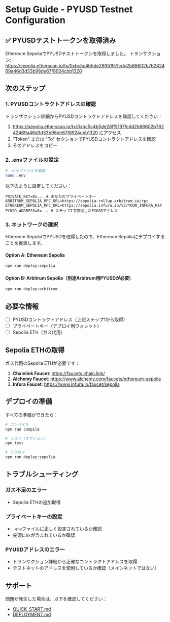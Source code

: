 # Setup Guide - PYUSD Testnet Configuration

## ✅ PYUSDテストトークンを取得済み

Ethereum SepoliaでPYUSDテストトークンを取得しました。
トランザクション: https://sepolia.etherscan.io/tx/0xbc5c4b5de28ff5197fcdd2b88602b76242469a46d3d33b98de67f8924cbb1320

## 次のステップ

### 1. PYUSDコントラクトアドレスの確認

トランザクション詳細からPYUSDコントラクトアドレスを確認してください：

1. https://sepolia.etherscan.io/tx/0xbc5c4b5de28ff5197fcdd2b88602b76242469a46d3d33b98de67f8924cbb1320 にアクセス
2. "Token" または "To" セクションでPYUSDコントラクトアドレスを確認
3. そのアドレスをコピー

### 2. .envファイルの設定

```bash
# .envファイルを編集
nano .env
```

以下のように設定してください：

```env
PRIVATE_KEY=0x... # あなたのプライベートキー
ARBITRUM_SEPOLIA_RPC_URL=https://sepolia-rollup.arbitrum.io/rpc
ETHEREUM_SEPOLIA_RPC_URL=https://sepolia.infura.io/v3/YOUR_INFURA_KEY
PYUSD_ADDRESS=0x... # ステップ1で取得したPYUSDアドレス
```

### 3. ネットワークの選択

Ethereum SepoliaでPYUSDを取得したので、Ethereum Sepoliaにデプロイすることを推奨します。

#### Option A: Ethereum Sepolia

```bash
npm run deploy:sepolia
```

#### Option B: Arbitrum Sepolia（別途Arbitrum用PYUSDが必要）

```bash
npm run deploy:arbitrum
```

## 必要な情報

- [ ] PYUSDコントラクトアドレス（上記ステップ1から取得）
- [ ] プライベートキー（デプロイ用ウォレット）
- [ ] Sepolia ETH（ガス代用）

## Sepolia ETHの取得

ガス代用のSepolia ETHが必要です：

1. **Chainlink Faucet**: https://faucets.chain.link/
2. **Alchemy Faucet**: https://www.alchemy.com/faucets/ethereum-sepolia
3. **Infura Faucet**: https://www.infura.io/faucet/sepolia

## デプロイの準備

すべての準備ができたら：

```bash
# コンパイル
npm run compile

# テスト（オプション）
npm test

# デプロイ
npm run deploy:sepolia
```

## トラブルシューティング

### ガス不足のエラー
- Sepolia ETHの追加取得

### プライベートキーの設定
- `.env`ファイルに正しく設定されているか確認
- 先頭に`0x`が含まれているか確認

### PYUSDアドレスのエラー
- トランザクション詳細から正確なコントラクトアドレスを取得
- テストネットのアドレスを使用しているか確認（メインネットではない）

## サポート

問題が発生した場合は、以下を確認してください：
- [QUICK_START.md](QUICK_START.md)
- [DEPLOYMENT.md](DEPLOYMENT.md)
